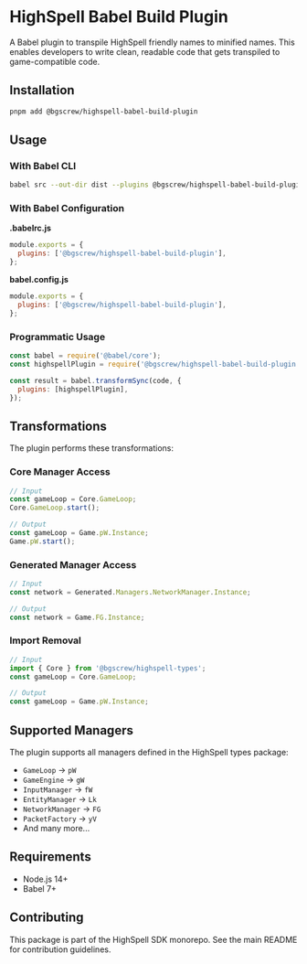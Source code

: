 # HighSpell Babel Build Plugin

A Babel plugin to transpile HighSpell friendly names to minified names. This enables developers to write clean, readable code that gets transpiled to game-compatible code.

## Installation

```bash
pnpm add @bgscrew/highspell-babel-build-plugin
```

## Usage

### With Babel CLI

```bash
babel src --out-dir dist --plugins @bgscrew/highspell-babel-build-plugin
```

### With Babel Configuration

**.babelrc.js**

```javascript
module.exports = {
  plugins: ['@bgscrew/highspell-babel-build-plugin'],
};
```

**babel.config.js**

```javascript
module.exports = {
  plugins: ['@bgscrew/highspell-babel-build-plugin'],
};
```

### Programmatic Usage

```javascript
const babel = require('@babel/core');
const highspellPlugin = require('@bgscrew/highspell-babel-build-plugin');

const result = babel.transformSync(code, {
  plugins: [highspellPlugin],
});
```

## Transformations

The plugin performs these transformations:

### Core Manager Access

```javascript
// Input
const gameLoop = Core.GameLoop;
Core.GameLoop.start();

// Output
const gameLoop = Game.pW.Instance;
Game.pW.start();
```

### Generated Manager Access

```javascript
// Input
const network = Generated.Managers.NetworkManager.Instance;

// Output
const network = Game.FG.Instance;
```

### Import Removal

```javascript
// Input
import { Core } from '@bgscrew/highspell-types';
const gameLoop = Core.GameLoop;

// Output
const gameLoop = Game.pW.Instance;
```

## Supported Managers

The plugin supports all managers defined in the HighSpell types package:

- `GameLoop` → `pW`
- `GameEngine` → `gW`
- `InputManager` → `fW`
- `EntityManager` → `Lk`
- `NetworkManager` → `FG`
- `PacketFactory` → `yV`
- And many more...

## Requirements

- Node.js 14+
- Babel 7+

## Contributing

This package is part of the HighSpell SDK monorepo. See the main README for contribution guidelines.
